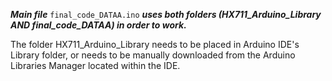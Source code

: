 ***Main file*** `final_code_DATAA.ino` ***uses both folders (HX711_Arduino_Library AND final_code_DATAA) in order to work.***

The folder HX711_Arduino_Library needs to be placed in Arduino IDE's Library folder, or needs to be manually downloaded from the Arduino Libraries Manager located within the IDE.
